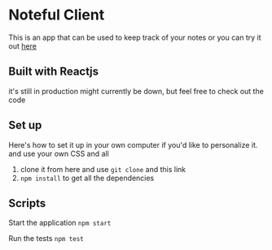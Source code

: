# Noteful Client

This is an app that can be used to keep track of your notes 
 or you can try it out [here]()
 
 ## Built with Reactjs
 
 it's still in production might currently be down,
 but feel free to check out the code
## Set up

Here's how to set it up in your own computer if you'd like to personalize it.
and use your own CSS and all
1. clone it from here and use 
    `git clone` and this link 
2. `npm install` to get all the dependencies
    

## Scripts

Start the application `npm start`

Run the tests `npm test`

